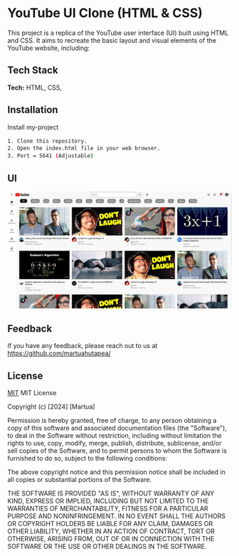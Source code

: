 # YouTube UI Clone (HTML & CSS)

This project is a replica of the YouTube user interface (UI) built using HTML and CSS. It aims to recreate the basic layout and visual elements of the YouTube website, including:

## Tech Stack

**Tech:** HTML, CSS,

## Installation

Install my-project

```bash
1. Clone this repository.
2. Open the index.html file in your web browser.
3. Port = 5641 (Adjustable)
```

## UI

![App Screenshot](channel-img/youtubeUI.jpg)

## Feedback

If you have any feedback, please reach out to us at https://github.com/martuahutapea/

## License

[MIT](https://choosealicense.com/licenses/mit/)
MIT License

Copyright (c) [2024] [Martua]

Permission is hereby granted, free of charge, to any person obtaining a copy
of this software and associated documentation files (the "Software"), to deal
in the Software without restriction, including without limitation the rights
to use, copy, modify, merge, publish, distribute, sublicense, and/or sell
copies of the Software, and to permit persons to whom the Software is
furnished to do so, subject to the following conditions:

The above copyright notice and this permission notice shall be included in all
copies or substantial portions of the Software.

THE SOFTWARE IS PROVIDED "AS IS", WITHOUT WARRANTY OF ANY KIND, EXPRESS OR
IMPLIED, INCLUDING BUT NOT LIMITED TO THE WARRANTIES OF MERCHANTABILITY,
FITNESS FOR A PARTICULAR PURPOSE AND NONINFRINGEMENT. IN NO EVENT SHALL THE
AUTHORS OR COPYRIGHT HOLDERS BE LIABLE FOR ANY CLAIM, DAMAGES OR OTHER
LIABILITY, WHETHER IN AN ACTION OF CONTRACT, TORT OR OTHERWISE, ARISING FROM,
OUT OF OR IN CONNECTION WITH THE SOFTWARE OR THE USE OR OTHER DEALINGS IN THE
SOFTWARE.
